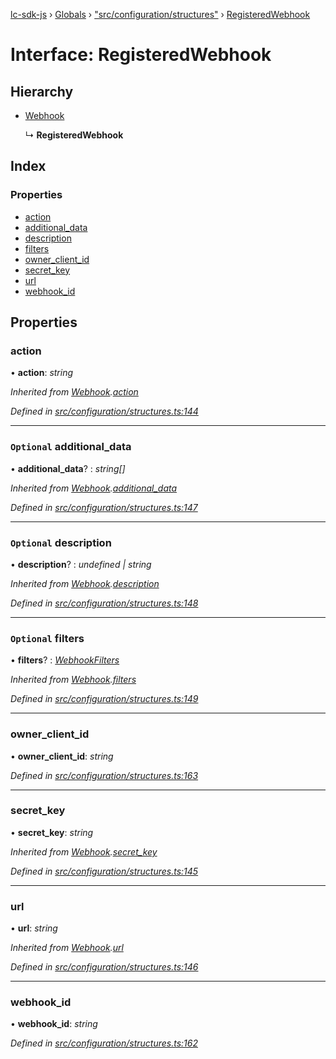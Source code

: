 [lc-sdk-js](../README.md) › [Globals](../globals.md) › ["src/configuration/structures"](../modules/_src_configuration_structures_.md) › [RegisteredWebhook](_src_configuration_structures_.registeredwebhook.md)

# Interface: RegisteredWebhook

## Hierarchy

* [Webhook](_src_configuration_structures_.webhook.md)

  ↳ **RegisteredWebhook**

## Index

### Properties

* [action](_src_configuration_structures_.registeredwebhook.md#action)
* [additional_data](_src_configuration_structures_.registeredwebhook.md#optional-additional_data)
* [description](_src_configuration_structures_.registeredwebhook.md#optional-description)
* [filters](_src_configuration_structures_.registeredwebhook.md#optional-filters)
* [owner_client_id](_src_configuration_structures_.registeredwebhook.md#owner_client_id)
* [secret_key](_src_configuration_structures_.registeredwebhook.md#secret_key)
* [url](_src_configuration_structures_.registeredwebhook.md#url)
* [webhook_id](_src_configuration_structures_.registeredwebhook.md#webhook_id)

## Properties

###  action

• **action**: *string*

*Inherited from [Webhook](_src_configuration_structures_.webhook.md).[action](_src_configuration_structures_.webhook.md#action)*

*Defined in [src/configuration/structures.ts:144](https://github.com/livechat/lc-sdk-js/blob/5281c0a/src/configuration/structures.ts#L144)*

___

### `Optional` additional_data

• **additional_data**? : *string[]*

*Inherited from [Webhook](_src_configuration_structures_.webhook.md).[additional_data](_src_configuration_structures_.webhook.md#optional-additional_data)*

*Defined in [src/configuration/structures.ts:147](https://github.com/livechat/lc-sdk-js/blob/5281c0a/src/configuration/structures.ts#L147)*

___

### `Optional` description

• **description**? : *undefined | string*

*Inherited from [Webhook](_src_configuration_structures_.webhook.md).[description](_src_configuration_structures_.webhook.md#optional-description)*

*Defined in [src/configuration/structures.ts:148](https://github.com/livechat/lc-sdk-js/blob/5281c0a/src/configuration/structures.ts#L148)*

___

### `Optional` filters

• **filters**? : *[WebhookFilters](_src_configuration_structures_.webhookfilters.md)*

*Inherited from [Webhook](_src_configuration_structures_.webhook.md).[filters](_src_configuration_structures_.webhook.md#optional-filters)*

*Defined in [src/configuration/structures.ts:149](https://github.com/livechat/lc-sdk-js/blob/5281c0a/src/configuration/structures.ts#L149)*

___

###  owner_client_id

• **owner_client_id**: *string*

*Defined in [src/configuration/structures.ts:163](https://github.com/livechat/lc-sdk-js/blob/5281c0a/src/configuration/structures.ts#L163)*

___

###  secret_key

• **secret_key**: *string*

*Inherited from [Webhook](_src_configuration_structures_.webhook.md).[secret_key](_src_configuration_structures_.webhook.md#secret_key)*

*Defined in [src/configuration/structures.ts:145](https://github.com/livechat/lc-sdk-js/blob/5281c0a/src/configuration/structures.ts#L145)*

___

###  url

• **url**: *string*

*Inherited from [Webhook](_src_configuration_structures_.webhook.md).[url](_src_configuration_structures_.webhook.md#url)*

*Defined in [src/configuration/structures.ts:146](https://github.com/livechat/lc-sdk-js/blob/5281c0a/src/configuration/structures.ts#L146)*

___

###  webhook_id

• **webhook_id**: *string*

*Defined in [src/configuration/structures.ts:162](https://github.com/livechat/lc-sdk-js/blob/5281c0a/src/configuration/structures.ts#L162)*
